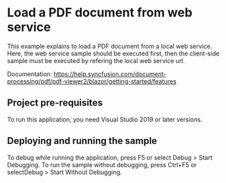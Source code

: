 # Load a PDF document from web service
This example explains to load a PDF document from a local web service. Here, the web service sample should be executed first, then the client-side sample must be executed by refering the local web service url.

Documentation: https://help.syncfusion.com/document-processing/pdf/pdf-viewer2/blazor/getting-started/features

## Project pre-requisites
To run this application, you need Visual Studio 2019 or later versions.

## Deploying and running the sample
To debug while running the application, press F5 or select Debug > Start Debugging. To run the sample without debugging, press Ctrl+F5 or selectDebug > Start Without Debugging.